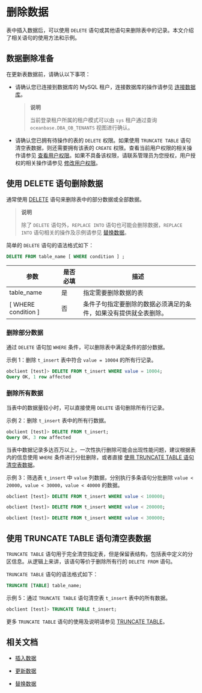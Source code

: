 # 删除数据

表中插入数据后，可以使用 `DELETE` 语句或其他语句来删除表中的记录。本文介绍了相关语句的使用方法和示例。

## 数据删除准备

在更新表数据前，请确认以下事项：

* 请确认您已连接到数据库的 MySQL 租户，连接数据库的操作请参见 [连接数据库](../../1.application-development-based-on-mysql-mode/1.database-connection/1.connection-mode-overview.md)。
  
  >**说明**
  >
  >当前登录租户所属的租户模式可以由 `sys` 租户通过查询 `oceanbase.DBA_OB_TENANTS` 视图进行确认。

* 请确认您已拥有待操作的表的 `DELETE` 权限。如果使用 `TRUNCATE TABLE` 语句清空表数据，则还需要拥有该表的 `CREATE` 权限。查看当前用户权限的相关操作请参见 [查看用户权限](7.reference\3.user-guide-old\6.basic-database-management\4.manage-tenants-1\5.manage-users-and-permissions\3.mysql-3\4.view-user-permissions-1.md)。如果不具备该权限，请联系管理员为您授权，用户授权的相关操作请参见 [修改用户权限](7.reference\3.user-guide-old\6.basic-database-management\4.manage-tenants-1\5.manage-users-and-permissions\3.mysql-3\5.modify-user-permissions-2.md)。

## 使用 DELETE 语句删除数据

通常使用 [DELETE](../../../7.reference/6.sql-syntax/2.common-tenant-mysql-mode/6.sql-statement/21.DELETE.md) 语句来删除表中的部分数据或全部数据。

>**说明**
>
>除了 `DELETE` 语句外，`REPLACE INTO` 语句也可能会删除数据，`REPLACE INTO` 语句相关的操作及示例请参见 [替换数据](4.replace-data.md)。

简单的 `DELETE` 语句的语法格式如下：

```sql
DELETE FROM table_name [ WHERE condition ] ;
```

|          参数           | 是否必填 |                描述                                    |
|-------------------------|---------|--------------------------------------------------------|
| table_name              | 是      | 指定需要删除数据的表                                     |
| \[ WHERE condition \]   | 否      | 条件子句指定要删除的数据必须满足的条件，如果没有提供就全表删除。 |

### 删除部分数据

通过 `DELETE` 语句加 `WHERE` 条件，可以删除表中满足条件的部分数据。

示例 1：删除 `t_insert` 表中符合 `value = 10004` 的所有行记录。

```sql
obclient [test]> DELETE FROM t_insert WHERE value = 10004;
Query OK, 1 row affected
```

### 删除所有数据

当表中的数据量较小时，可以直接使用 `DELETE` 语句删除所有行记录。

示例 2：删除 `t_insert` 表中的所有行数据。

```sql
obclient [test]> DELETE FROM t_insert;
Query OK, 3 row affected
```

当表中数据记录多达百万以上，一次性执行删除可能会出现性能问题，建议根据表内的信息使用 `WHERE` 条件进行分批删除，或者直接 [使用 TRUNCATE TABLE 语句清空表数据](#使用-truncate-table-语句清空表数据)。

示例 3：筛选表 `t_insert` 中 `value` 列数据，分别执行多条语句分批删除 `value < 20000`，`value < 30000`，`value < 40000` 的数据。

```sql
obclient [test]> DELETE FROM t_insert WHERE value < 100000;

obclient [test]> DELETE FROM t_insert WHERE value < 200000;

obclient [test]> DELETE FROM t_insert WHERE value < 300000;
```

## 使用 TRUNCATE TABLE 语句清空表数据

`TRUNCATE TABLE` 语句用于完全清空指定表，但是保留表结构，包括表中定义的分区信息。从逻辑上来讲，该语句等价于删除所有行的 `DELETE FROM` 语句。

`TRUNCATE TABLE` 语句的语法格式如下：

```sql
TRUNCATE [TABLE] table_name;
```

示例 5：通过 `TRUNCATE TABLE` 语句清空表 `t_insert` 表中的所有数据。

```sql
obclient [test]> TRUNCATE TABLE t_insert;
```

更多 `TRUNCATE TABLE` 语句的使用及说明请参见 [TRUNCATE TABLE](../../../7.reference/4.development-guide-refactoring/1.sql-syntax/2.common-tenant-mysql-mode/6.sql-statement/59.truncate-table.md)。

## 相关文档

* [插入数据](1.insert-data.md)

* [更新数据](2.update-data.md)

* [替换数据](4.replace-data.md)